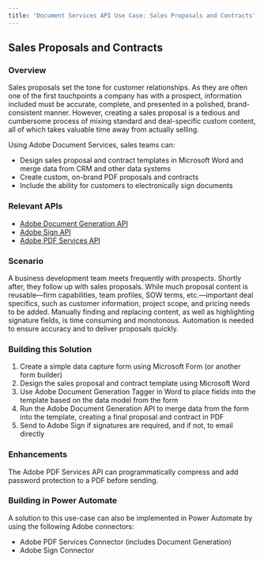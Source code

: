 ```yaml
---
title: 'Document Services API Use Case: Sales Proposals and Contracts'
---
```


## Sales Proposals and Contracts

### Overview

Sales proposals set the tone for customer relationships. As they are often one of the first touchpoints a company has with a prospect, information included must be accurate, complete, and presented in a polished, brand-consistent manner. However, creating a sales proposal is a tedious and cumbersome process of mixing standard and deal-specific custom content, all of which takes valuable time away from actually selling.

Using Adobe Document Services, sales teams can:

* Design sales proposal and contract templates in Microsoft Word and merge data from CRM and other data systems
* Create custom, on-brand PDF proposals and contracts
* Include the ability for customers to electronically sign documents


### Relevant APIs

* [Adobe Document Generation API](/src/pages/apis/doc-generation.md)
* [Adobe Sign API](https://www.adobe.io/apis/documentcloud/sign.html)
* [Adobe PDF Services API](/src/pages/apis/pdf-services.md)

### Scenario

A business development team meets frequently with prospects. Shortly after, they follow up with sales proposals. While much proposal content is reusable—firm capabilities, team profiles, SOW terms, etc.—important deal specifics, such as customer information, project scope, and pricing needs to be added. Manually finding and replacing content, as well as highlighting signature fields, is time consuming and monotonous. Automation is needed to ensure accuracy and to deliver proposals quickly.

### Building this Solution

1. Create a simple data capture form using Microsoft Form (or another form builder)
2. Design the sales proposal and contract template using Microsoft Word
3. Use Adobe Document Generation Tagger in Word to place fields into the template based on the data model from the form
4. Run the Adobe Document Generation API to merge data from the form into the template, creating a final proposal and contract in PDF
5. Send to Adobe Sign if signatures are required, and if not, to email directly

### Enhancements

The Adobe PDF Services API can programmatically compress and add password protection to a PDF before sending.

### Building in Power Automate

A solution to this use-case can also be implemented in Power Automate by using the following Adobe connectors:

* Adobe PDF Services Connector (includes Document Generation)
* Adobe Sign Connector